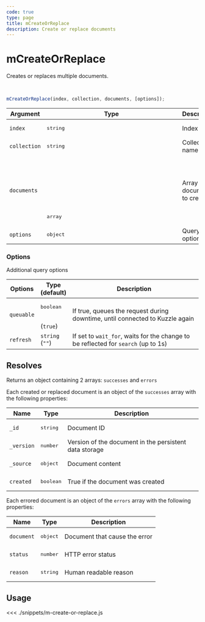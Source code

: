 ```yaml
---
code: true
type: page
title: mCreateOrReplace
description: Create or replace documents
---
```


# mCreateOrReplace

Creates or replaces multiple documents.

<br/>

```js
mCreateOrReplace(index, collection, documents, [options]);
```

| Argument     | Type            | Description                  |
| ------------ | --------------- | ---------------------------- |
| `index`      | <pre>string</pre>        | Index name                   |
| `collection` | <pre>string</pre>        | Collection name              |
| `documents`  | <pre>array<object></pre> | Array of documents to create |
| `options`    | <pre>object</pre>        | Query options                |

### Options

Additional query options

| Options    | Type<br/>(default)     | Description                                                                        |
| ---------- | ---------------------- | ---------------------------------------------------------------------------------- |
| `queuable` | <pre>boolean</pre><br/>(`true`) | If true, queues the request during downtime, until connected to Kuzzle again       |
| `refresh`  | `string`<br/>(`""`)    | If set to `wait_for`, waits for the change to be reflected for `search` (up to 1s) |

## Resolves

Returns an object containing 2 arrays: `successes` and `errors`

Each created or replaced document is an object of the `successes` array with the following properties:

| Name      | Type              | Description                                            |
| --------- | ----------------- | ------------------------------------------------------ |
| `_id`      | <pre>string</pre> | Document ID                     |
| `_version` | <pre>number</pre> | Version of the document in the persistent data storage |
| `_source`  | <pre>object</pre> | Document content                                       |
| `created`  | <pre>boolean</pre> | True if the document was created |

Each errored document is an object of the `errors` array with the following properties:

| Name      | Type              | Description                                            |
| --------- | ----------------- | ------------------------------------------------------ |
| `document`  | <pre>object</pre> | Document that cause the error                                       |
| `status` | <pre>number</pre> | HTTP error status |
| `reason`  | <pre>string</pre> | Human readable reason |

## Usage

<<< ./snippets/m-create-or-replace.js

